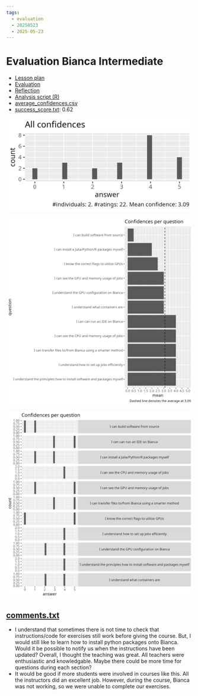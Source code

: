 ```yaml
---
tags:
  - evaluation
  - 20250523
  - 2025-05-23
---
```


# Evaluation Bianca Intermediate

- [Lesson plan](../../lesson_plans/20250523/20250523_richel.md)
- [Evaluation](../../evaluations/20250523/README.md)
- [Reflection](../../reflections/20250523/20250523_richel.md)
- [Analysis script (R)](analyse.R)
- [average_confidences.csv](average_confidences.csv)
- [success_score.txt](success_score.txt): 0.62

![All confidences](all_confidences.png)

![Average confidence per question](average_confidences_per_question.png)

![Confidences per question](confidences_per_question.png)

## [comments.txt](comments.txt)

- I understand that sometimes there is not time to check that instructions/code for exercises still work before giving the course. But, I would still like to learn how to install python packages onto Bianca. Would it be possible to notify us when the instructions have been updated? Overall, I thought the teaching was great. All teachers were enthusiastic and knowledgable. Maybe there could be more time for questions during each section?
- It would be good if more students were involved in courses like this. All the instructors did an excellent job. However, during the course, Bianca was not working, so we were unable to complete our exercises.
